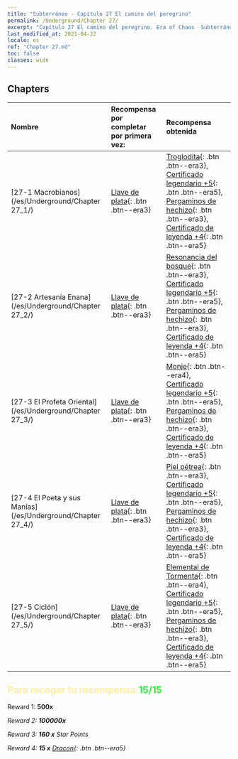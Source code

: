 ```yaml
---
title: "Subterráneo - Capítulo 27 El camino del peregrino"
permalink: /Underground/Chapter 27/
excerpt: "Capítulo 27 El camino del peregrino. Era of Chaos  Subterráneo - Capítulo 27. El camino del peregrino"
last_modified_at: 2021-04-22
locale: es
ref: "Chapter 27.md"
toc: false
classes: wide
---
```


## Chapters

  | Nombre |  Recompensa por completar por primera vez: | Recompensa obtenida |
  |:------------|:------------|:------------| 
  | [27-1 Macrobianos](/es/Underground/Chapter 27_1/) | [Llave de plata](/ItemsES/con_693/){: .btn .btn--era3} | [Troglodita](/ItemsES/unt_244/){: .btn .btn--era3}, [Certificado legendario +5](/ItemsES/mat_102/){: .btn .btn--era5}, [Pergaminos de hechizo](/ItemsES/con_694/){: .btn .btn--era3}, [Certificado de leyenda +4](/ItemsES/mat_95/){: .btn .btn--era5} |
  | [27-2 Artesanía Enana](/es/Underground/Chapter 27_2/) | [Llave de plata](/ItemsES/con_693/){: .btn .btn--era3} | [Resonancia del bosque](/ItemsES/her_465/){: .btn .btn--era3}, [Certificado legendario +5](/ItemsES/mat_102/){: .btn .btn--era5}, [Pergaminos de hechizo](/ItemsES/con_694/){: .btn .btn--era3}, [Certificado de leyenda +4](/ItemsES/mat_95/){: .btn .btn--era5} |
  | [27-3 El Profeta Oriental](/es/Underground/Chapter 27_3/) | [Llave de plata](/ItemsES/con_693/){: .btn .btn--era3} | [Monje](/ItemsES/unt_194/){: .btn .btn--era4}, [Certificado legendario +5](/ItemsES/mat_102/){: .btn .btn--era5}, [Pergaminos de hechizo](/ItemsES/con_694/){: .btn .btn--era3}, [Certificado de leyenda +4](/ItemsES/mat_95/){: .btn .btn--era5} |
  | [27-4 El Poeta y sus Manías](/es/Underground/Chapter 27_4/) | [Llave de plata](/ItemsES/con_693/){: .btn .btn--era3} | [Piel pétrea](/ItemsES/her_452/){: .btn .btn--era3}, [Certificado legendario +5](/ItemsES/mat_102/){: .btn .btn--era5}, [Pergaminos de hechizo](/ItemsES/con_694/){: .btn .btn--era3}, [Certificado de leyenda +4](/ItemsES/mat_95/){: .btn .btn--era5} |
  | [27-5 Ciclón](/es/Underground/Chapter 27_5/) | [Llave de plata](/ItemsES/con_693/){: .btn .btn--era3} | [Elemental de Tormenta](/ItemsES/unt_263/){: .btn .btn--era4}, [Certificado legendario +5](/ItemsES/mat_102/){: .btn .btn--era5}, [Pergaminos de hechizo](/ItemsES/con_694/){: .btn .btn--era3}, [Certificado de leyenda +4](/ItemsES/mat_95/){: .btn .btn--era5} |


## <span style="color: #ffeea0">Para recoger tu recompensa:</span><span style="color: #27f73a">15/15</span>

 Reward 1:  **500x** <i class="fas fa-gem"/>

 Reward 2:  **100000x** <i class="fas fa-coins"/>

 Reward 3: **160 x** Star Points

 Reward 4: **15 x** [Dracon](/ItemsES/her_387/){: .btn .btn--era5}

